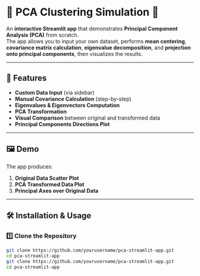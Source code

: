 # 🌃 PCA Clustering Simulation 💙

An **interactive Streamlit app** that demonstrates **Principal Component Analysis (PCA)** from scratch.  
The app allows you to input your own dataset, performs **mean centering**, **covariance matrix calculation**, **eigenvalue decomposition**, and **projection onto principal components**, then visualizes the results.

---

## 📌 Features
- **Custom Data Input** (via sidebar)
- **Manual Covariance Calculation** (step-by-step)
- **Eigenvalues & Eigenvectors Computation**
- **PCA Transformation**
- **Visual Comparison** between original and transformed data
- **Principal Components Directions Plot**

---

## 🖼 Demo
The app produces:
1. **Original Data Scatter Plot**
2. **PCA Transformed Data Plot**
3. **Principal Axes over Original Data**

---

## 🛠 Installation & Usage

### 1️⃣ Clone the Repository
```bash
git clone https://github.com/yourusername/pca-streamlit-app.git
cd pca-streamlit-app
git clone https://github.com/yourusername/pca-streamlit-app.git
cd pca-streamlit-app
